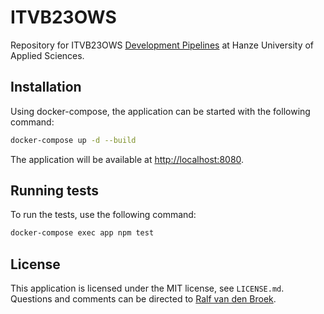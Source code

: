 # ITVB23OWS

Repository for ITVB23OWS [Development Pipelines](https://github.com/hanze-hbo-ict/itvb23ows-starter-code) at Hanze University of Applied Sciences.

## Installation

Using docker-compose, the application can be started with the following command:

```sh
docker-compose up -d --build
```

The application will be available at [http://localhost:8080](http://localhost:8080).

## Running tests

To run the tests, use the following command:

```sh
docker-compose exec app npm test
```

## License

This application is licensed under the MIT license, see `LICENSE.md`. Questions and comments can be directed to [Ralf van den Broek](https://github.com/ralfvandenbroek).

